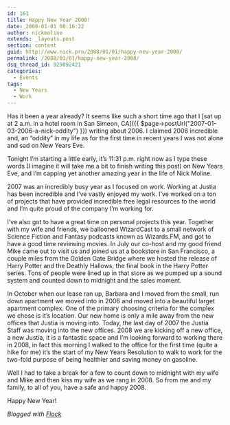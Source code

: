 ```yaml
---
id: 161
title: Happy New Year 2008!
date: 2008-01-01 00:16:22
author: nickmoline
extends: _layouts.post
section: content
guid: http://www.nick.pro/2008/01/01/happy-new-year-2008/
permalink: /2008/01/01/happy-new-year-2008/
dsq_thread_id: 929892421
categories:
  - Events
tags:
  - New Years
  - Work
---
```

Has it been a year already? It seems like such a short time ago that I [sat up at 2 a.m. in a hotel room in San Simeon, CA]({{ $page->postUrl("2007-01-03-2006-a-nick-oddity") }}) writing about 2006. I claimed 2006 incredible and, an &#8220;oddity&#8221; in my life as for the first time in recent years I was not alone and sad on New Years Eve.

Tonight I&#8217;m starting a little early, it&#8217;s 11:31 p.m. right now as I type these words (I imagine it will take me a bit to finish writing this post) on New Years Eve, and I&#8217;m capping yet another amazing year in the life of Nick Moline.  
<!--more-->

2007 was an incredibly busy year as I focused on work. Working at Justia has been incredible and I&#8217;ve vastly enjoyed my work. I&#8217;ve worked on a ton of projects that have provided incredible free legal resources to the world and I&#8217;m quite proud of the company I&#8217;m working for.

I&#8217;ve also got to have a great time on personal projects this year. Together with my wife and friends, we ballooned WizardCast to a small network of Science Fiction and Fantasy podcasts known as Wizards.FM, and got to have a good time reviewing movies. In July our co-host and my good friend Mike came out to visit us and joined us at a bookstore in San Francisco, a couple miles from the Golden Gate Bridge where we hosted the release of Harry Potter and the Deathly Hallows, the final book in the Harry Potter series. Tons of people were lined up in that store as we pumped up a sound system and counted down to midnight and the sales moment.

In October when our lease ran up, Barbara and I moved from the small, run down apartment we moved into in 2006 and moved into a beautiful larget apartment complex. One of the primary choosing criteria for the complex we chose is it&#8217;s location. Our new home is only a mile away from the new offices that Justia is moving into. Today, the last day of 2007 the Justia Staff was moving into the new offices. 2008 we are kicking off a new office, a new Justia, it is a fantastic space and I&#8217;m looking forward to working there in 2008, in fact this morning I walked to the office for the first time (quite a hike for me) it&#8217;s the start of my New Years Resolution to walk to work for the two-fold purpose of being healthier and saving money on gasoline.

Well I had to take a break for a few to count down to midnight with my wife and Mike and then kiss my wife as we rang in 2008. So from me and my family, to all of you, have a safe and happy 2008.

Happy New Year!

_Blogged with [Flock](http://www.flock.com/blogged-with-flock)_
